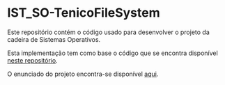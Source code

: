 # IST_SO-TenicoFileSystem
Este repositório contém o código usado para desenvolver o projeto da cadeira de Sistemas Operativos.

Esta implementação tem como base o código que se encontra disponível [neste repositório](https://github.com/tecnico-so/projeto-so-2022-23).

O enunciado do projeto encontra-se disponível [aqui](https://github.com/tecnico-so/enunciado-proj-so-2022-23).
